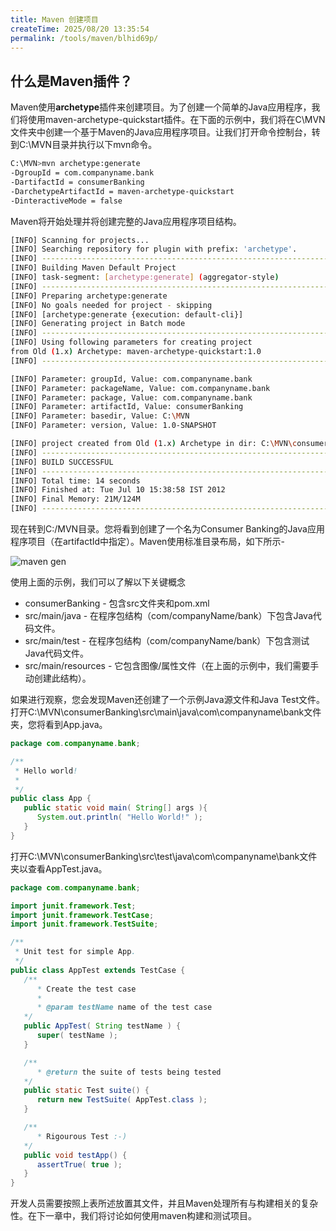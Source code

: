 ```yaml
---
title: Maven 创建项目
createTime: 2025/08/20 13:35:54
permalink: /tools/maven/blhid69p/
---
```

## 什么是Maven插件？

Maven使用**archetype**插件来创建项目。为了创建一个简单的Java应用程序，我们将使用maven-archetype-quickstart插件。在下面的示例中，我们将在C\MVN文件夹中创建一个基于Maven的Java应用程序项目。让我们打开命令控制台，转到C:\MVN目录并执行以下mvn命令。

```bash
C:\MVN>mvn archetype:generate
-DgroupId = com.companyname.bank 
-DartifactId = consumerBanking 
-DarchetypeArtifactId = maven-archetype-quickstart 
-DinteractiveMode = false
```

Maven将开始处理并将创建完整的Java应用程序项目结构。

```bash
[INFO] Scanning for projects...
[INFO] Searching repository for plugin with prefix: 'archetype'.
[INFO] -------------------------------------------------------------------
[INFO] Building Maven Default Project
[INFO] task-segment: [archetype:generate] (aggregator-style)
[INFO] -------------------------------------------------------------------
[INFO] Preparing archetype:generate
[INFO] No goals needed for project - skipping
[INFO] [archetype:generate {execution: default-cli}]
[INFO] Generating project in Batch mode
[INFO] -------------------------------------------------------------------
[INFO] Using following parameters for creating project
from Old (1.x) Archetype: maven-archetype-quickstart:1.0
[INFO] -------------------------------------------------------------------

[INFO] Parameter: groupId, Value: com.companyname.bank
[INFO] Parameter: packageName, Value: com.companyname.bank
[INFO] Parameter: package, Value: com.companyname.bank
[INFO] Parameter: artifactId, Value: consumerBanking
[INFO] Parameter: basedir, Value: C:\MVN
[INFO] Parameter: version, Value: 1.0-SNAPSHOT

[INFO] project created from Old (1.x) Archetype in dir: C:\MVN\consumerBanking
[INFO] ------------------------------------------------------------------
[INFO] BUILD SUCCESSFUL
[INFO] ------------------------------------------------------------------
[INFO] Total time: 14 seconds
[INFO] Finished at: Tue Jul 10 15:38:58 IST 2012
[INFO] Final Memory: 21M/124M
[INFO] ------------------------------------------------------------------
```

现在转到C:/MVN目录。您将看到创建了一个名为Consumer Banking的Java应用程序项目（在artifactId中指定）。Maven使用标准目录布局，如下所示-

![maven gen](https://www.cainiaoya.com/images/maven/gen.jpg)

使用上面的示例，我们可以了解以下关键概念

- consumerBanking - 包含src文件夹和pom.xml
- src/main/java - 在程序包结构（com/companyName/bank）下包含Java代码文件。
- src/main/test - 在程序包结构（com/companyName/bank）下包含测试Java代码文件。
- src/main/resources - 它包含图像/属性文件（在上面的示例中，我们需要手动创建此结构）。

如果进行观察，您会发现Maven还创建了一个示例Java源文件和Java Test文件。打开C:\MVN\consumerBanking\src\main\java\com\companyname\bank文件夹，您将看到App.java。

```java
package com.companyname.bank;

/**
 * Hello world!
 *
 */
public class App {
   public static void main( String[] args ){
      System.out.println( "Hello World!" );
   }
}
```

打开C:\MVN\consumerBanking\src\test\java\com\companyname\bank文件夹以查看AppTest.java。

```java
package com.companyname.bank;

import junit.framework.Test;
import junit.framework.TestCase;
import junit.framework.TestSuite;

/**
 * Unit test for simple App.
 */
public class AppTest extends TestCase {
   /**
      * Create the test case
      *
      * @param testName name of the test case
   */
   public AppTest( String testName ) {
      super( testName );
   }

   /**
      * @return the suite of tests being tested
   */
   public static Test suite() {
      return new TestSuite( AppTest.class );
   }

   /**
      * Rigourous Test :-)
   */
   public void testApp() {
      assertTrue( true );
   }
}
```

开发人员需要按照上表所述放置其文件，并且Maven处理所有与构建相关的复杂性。在下一章中，我们将讨论如何使用maven构建和测试项目。